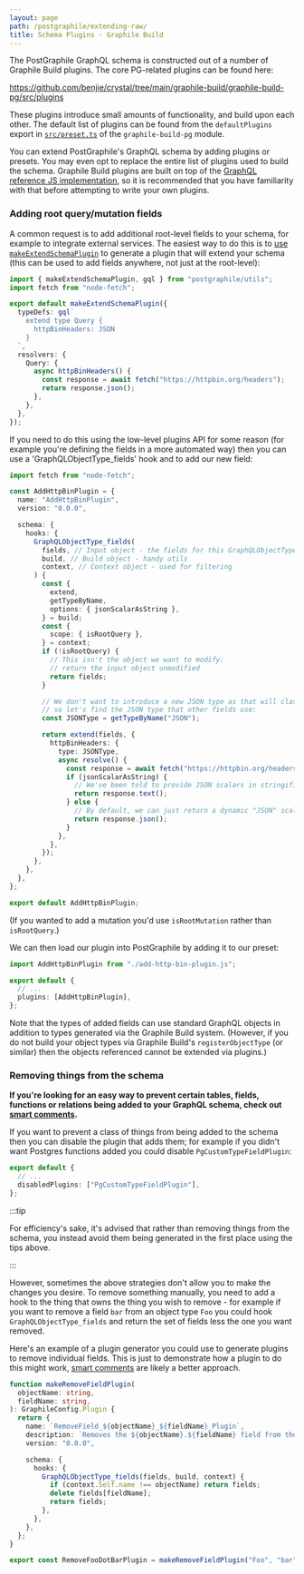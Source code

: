 ```yaml
---
layout: page
path: /postgraphile/extending-raw/
title: Schema Plugins - Graphile Build
---
```


The PostGraphile GraphQL schema is constructed out of a number of Graphile
Build plugins. The core PG-related plugins can be found here:

https://github.com/benjie/crystal/tree/main/graphile-build/graphile-build-pg/src/plugins

These plugins introduce small amounts of functionality, and build upon each
other. The default list of plugins can be found from the `defaultPlugins`
export in
[`src/preset.ts`](https://github.com/benjie/crystal/blob/main/graphile-build/graphile-build-pg/src/preset.ts)
of the `graphile-build-pg` module.

You can extend PostGraphile's GraphQL schema by adding plugins or presets. You
may even opt to replace the entire list of plugins used to build the schema.
Graphile Build plugins are built on top of the [GraphQL reference JS
implementation](http://graphql.org/graphql-js/), so it is recommended that you
have familiarity with that before attempting to write your own plugins.

### Adding root query/mutation fields

A common request is to add additional root-level fields to your schema, for
example to integrate external services. The easiest way to do this is to
[use `makeExtendSchemaPlugin`](./make-extend-schema-plugin.md) to generate a
plugin that will extend your schema (this can be used to add fields anywhere,
not just at the root-level):

```ts title="add-http-bin-plugin.js"
import { makeExtendSchemaPlugin, gql } from "postgraphile/utils";
import fetch from "node-fetch";

export default makeExtendSchemaPlugin({
  typeDefs: gql`
    extend type Query {
      httpBinHeaders: JSON
    }
  `,
  resolvers: {
    Query: {
      async httpBinHeaders() {
        const response = await fetch("https://httpbin.org/headers");
        return response.json();
      },
    },
  },
});
```

If you need to do this using the low-level plugins API for some reason (for
example you're defining the fields in a more automated way) then you can use a
'GraphQLObjectType_fields' hook and to add our new field:

```ts title="add-http-bin-plugin-raw.js"
import fetch from "node-fetch";

const AddHttpBinPlugin = {
  name: "AddHttpBinPlugin",
  version: "0.0.0",

  schema: {
    hooks: {
      GraphQLObjectType_fields(
        fields, // Input object - the fields for this GraphQLObjectType
        build, // Build object - handy utils
        context, // Context object - used for filtering
      ) {
        const {
          extend,
          getTypeByName,
          options: { jsonScalarAsString },
        } = build;
        const {
          scope: { isRootQuery },
        } = context;
        if (!isRootQuery) {
          // This isn't the object we want to modify:
          // return the input object unmodified
          return fields;
        }

        // We don't want to introduce a new JSON type as that will clash,
        // so let's find the JSON type that other fields use:
        const JSONType = getTypeByName("JSON");

        return extend(fields, {
          httpBinHeaders: {
            type: JSONType,
            async resolve() {
              const response = await fetch("https://httpbin.org/headers");
              if (jsonScalarAsString) {
                // We've been told to provide JSON scalars in stringified format
                return response.text();
              } else {
                // By default, we can just return a dynamic "JSON" scalar
                return response.json();
              }
            },
          },
        });
      },
    },
  },
};

export default AddHttpBinPlugin;
```

(If you wanted to add a mutation you'd use `isRootMutation` rather than
`isRootQuery`.)

We can then load our plugin into PostGraphile by adding it to our preset:

```ts title="graphile.config.mjs"
import AddHttpBinPlugin from "./add-http-bin-plugin.js";

export default {
  // ...
  plugins: [AddHttpBinPlugin],
};
```

Note that the types of added fields can use standard GraphQL objects in
addition to types generated via the Graphile Build system. (However, if you do
not build your object types via Graphile Build's `registerObjectType` (or
similar) then the objects referenced cannot be extended via plugins.)

### Removing things from the schema

**If you're looking for an easy way to prevent certain tables, fields, functions
or relations being added to your GraphQL schema, check out
[smart comments](../smart-comments.md).**

If you want to prevent a class of things from being added to the schema then
you can disable the plugin that adds them; for example if you didn't want
Postgres functions added you could disable `PgCustomTypeFieldPlugin`:

```ts title="graphile.config.mjs"
export default {
  // ...
  disabledPlugins: ["PgCustomTypeFieldPlugin"],
};
```

:::tip

For efficiency's sake, it's advised that rather than removing things from the
schema, you instead avoid them being generated in the first place using the
tips above.

:::

However, sometimes the above strategies don't allow you to make the changes you
desire. To remove something manually, you need to add a hook to the thing that
owns the thing you wish to remove - for example if you want to remove a field
`bar` from an object type `Foo` you could hook `GraphQLObjectType_fields` and
return the set of fields less the one you want removed.

Here's an example of a plugin generator you could use to generate plugins to
remove individual fields. This is just to demonstrate how a plugin to do this
might work, [smart comments](../smart-comments.md) are likely a better approach.

```ts
function makeRemoveFieldPlugin(
  objectName: string,
  fieldName: string,
): GraphileConfig.Plugin {
  return {
    name: `RemoveField_${objectName}_${fieldName}_Plugin`,
    description: `Removes the ${objectName}.${fieldName} field from the GraphQL schema`,
    version: "0.0.0",

    schema: {
      hooks: {
        GraphQLObjectType_fields(fields, build, context) {
          if (context.Self.name !== objectName) return fields;
          delete fields[fieldName];
          return fields;
        },
      },
    },
  };
}

export const RemoveFooDotBarPlugin = makeRemoveFieldPlugin("Foo", "bar");
```
